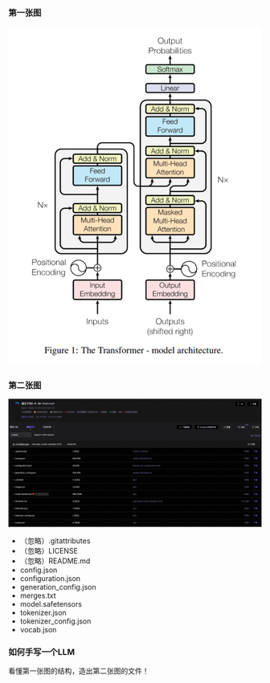 ﻿### 第一张图
![Transformer](../images/Transformer.png)

### 第二张图
![ModelFiles](../images/ModelFiles.jpg)

+ （忽略）.gitattributes
+ （忽略）LICENSE
+ （忽略）README.md
+ config.json
+ configuration.json
+ generation_config.json
+ merges.txt
+ model.safetensors
+ tokenizer.json
+ tokenizer_config.json
+ vocab.json

### 如何手写一个LLM

看懂第一张图的结构，造出第二张图的文件！